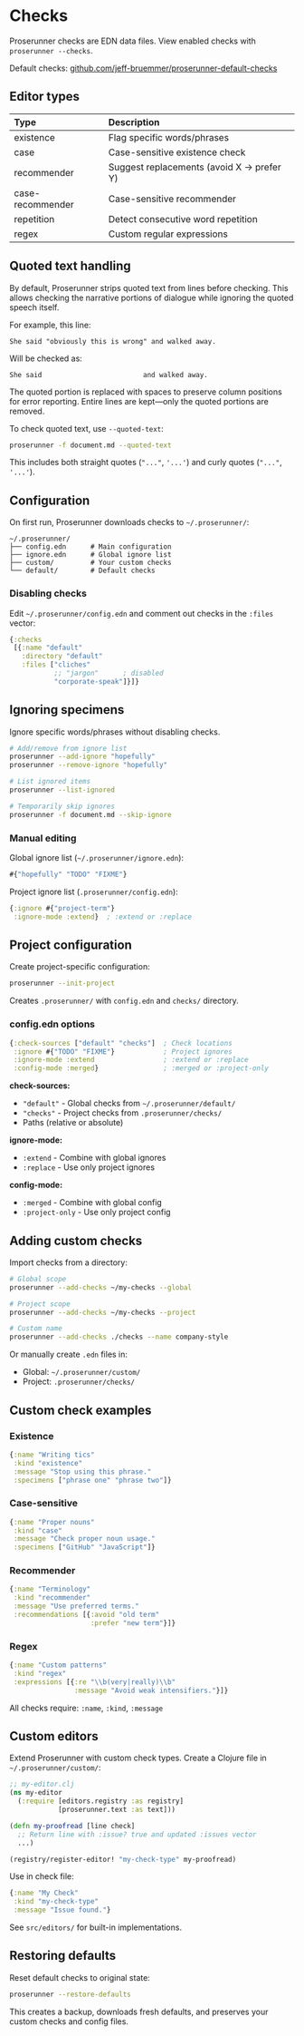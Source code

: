 # Checks

Proserunner checks are EDN data files. View enabled checks with `proserunner --checks`.

Default checks: [github.com/jeff-bruemmer/proserunner-default-checks](https://github.com/jeff-bruemmer/proserunner-default-checks)

## Editor types

| **Type**         | **Description**                     |
| :--------------- | :---------------------------------- |
| existence        | Flag specific words/phrases         |
| case             | Case-sensitive existence check      |
| recommender      | Suggest replacements (avoid X → prefer Y) |
| case-recommender | Case-sensitive recommender          |
| repetition       | Detect consecutive word repetition  |
| regex            | Custom regular expressions          |

## Quoted text handling

By default, Proserunner strips quoted text from lines before checking. This allows checking the narrative portions of dialogue while ignoring the quoted speech itself.

For example, this line:
```
She said "obviously this is wrong" and walked away.
```

Will be checked as:
```
She said                         and walked away.
```

The quoted portion is replaced with spaces to preserve column positions for error reporting. Entire lines are kept—only the quoted portions are removed.

To check quoted text, use `--quoted-text`:

```bash
proserunner -f document.md --quoted-text
```

This includes both straight quotes (`"..."`, `'...'`) and curly quotes (`"..."`, `'...'`).

## Configuration

On first run, Proserunner downloads checks to `~/.proserunner/`:

```
~/.proserunner/
├── config.edn      # Main configuration
├── ignore.edn      # Global ignore list
├── custom/         # Your custom checks
└── default/        # Default checks
```

### Disabling checks

Edit `~/.proserunner/config.edn` and comment out checks in the `:files` vector:

```clojure
{:checks
 [{:name "default"
   :directory "default"
   :files ["cliches"
           ;; "jargon"      ; disabled
           "corporate-speak"]}]}
```

## Ignoring specimens

Ignore specific words/phrases without disabling checks.

```bash
# Add/remove from ignore list
proserunner --add-ignore "hopefully"
proserunner --remove-ignore "hopefully"

# List ignored items
proserunner --list-ignored

# Temporarily skip ignores
proserunner -f document.md --skip-ignore
```

### Manual editing

Global ignore list (`~/.proserunner/ignore.edn`):

```clojure
#{"hopefully" "TODO" "FIXME"}
```

Project ignore list (`.proserunner/config.edn`):

```clojure
{:ignore #{"project-term"}
 :ignore-mode :extend}  ; :extend or :replace
```

## Project configuration

Create project-specific configuration:

```bash
proserunner --init-project
```

Creates `.proserunner/` with `config.edn` and `checks/` directory.

### config.edn options

```clojure
{:check-sources ["default" "checks"]  ; Check locations
 :ignore #{"TODO" "FIXME"}            ; Project ignores
 :ignore-mode :extend                 ; :extend or :replace
 :config-mode :merged}                ; :merged or :project-only
```

**check-sources:**
- `"default"` - Global checks from `~/.proserunner/default/`
- `"checks"` - Project checks from `.proserunner/checks/`
- Paths (relative or absolute)

**ignore-mode:**
- `:extend` - Combine with global ignores
- `:replace` - Use only project ignores

**config-mode:**
- `:merged` - Combine with global config
- `:project-only` - Use only project config

## Adding custom checks

Import checks from a directory:

```bash
# Global scope
proserunner --add-checks ~/my-checks --global

# Project scope
proserunner --add-checks ~/my-checks --project

# Custom name
proserunner --add-checks ./checks --name company-style
```

Or manually create `.edn` files in:
- Global: `~/.proserunner/custom/`
- Project: `.proserunner/checks/`

## Custom check examples

### Existence

```clojure
{:name "Writing tics"
 :kind "existence"
 :message "Stop using this phrase."
 :specimens ["phrase one" "phrase two"]}
```

### Case-sensitive

```clojure
{:name "Proper nouns"
 :kind "case"
 :message "Check proper noun usage."
 :specimens ["GitHub" "JavaScript"]}
```

### Recommender

```clojure
{:name "Terminology"
 :kind "recommender"
 :message "Use preferred terms."
 :recommendations [{:avoid "old term"
                    :prefer "new term"}]}
```

### Regex

```clojure
{:name "Custom patterns"
 :kind "regex"
 :expressions [{:re "\\b(very|really)\\b"
                :message "Avoid weak intensifiers."}]}
```

All checks require: `:name`, `:kind`, `:message`

## Custom editors

Extend Proserunner with custom check types. Create a Clojure file in `~/.proserunner/custom/`:

```clojure
;; my-editor.clj
(ns my-editor
  (:require [editors.registry :as registry]
            [proserunner.text :as text]))

(defn my-proofread [line check]
  ;; Return line with :issue? true and updated :issues vector
  ...)

(registry/register-editor! "my-check-type" my-proofread)
```

Use in check file:

```clojure
{:name "My Check"
 :kind "my-check-type"
 :message "Issue found."}
```

See `src/editors/` for built-in implementations.

## Restoring defaults

Reset default checks to original state:

```bash
proserunner --restore-defaults
```

This creates a backup, downloads fresh defaults, and preserves your custom checks and config files.
